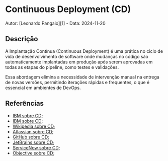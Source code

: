 # Continuous Deployment (CD)

Autor: [Leonardo Pangaio][1] - Data: 2024-11-20

## Descrição

A Implantação Contínua (Continuous Deployment) é uma prática no ciclo de vida de desenvolvimento de software onde mudanças no código são automaticamente implantadas em produção após serem aprovadas em todas as etapas do pipeline, como testes e validações.

Essa abordagem elimina a necessidade de intervenção manual na entrega de novas versões, permitindo iterações rápidas e frequentes, o que é essencial em ambientes de DevOps.

## Referências

- [IBM sobre CD](https://youtu.be/LNLKZ4Rvk8w?si=XNbx6BRxSpRSRF25);
- [IBM sobre CD](https://www.ibm.com/topics/continuous-deployment);
- [Wikipedia sobre CD](https://en.wikipedia.org/wiki/Continuous_deployment);
- [Atlassian sobre CD](https://www.atlassian.com/continuous-delivery/software-testing/continuous-deployment);
- [GitHub sobre CD](https://github.com/resources/articles/devops/ci-cd-deployment);
- [JetBrains sobre CD](https://www.jetbrains.com/pt-br/teamcity/ci-cd-guide/continuous-deployment/);
- [ServiceNow sobre CD](https://www.servicenow.com/br/products/devops/what-is-continuous-deployment.html);
- [Objective sobre CD](https://www.objective.com.br/insights/continuous-deployment/);